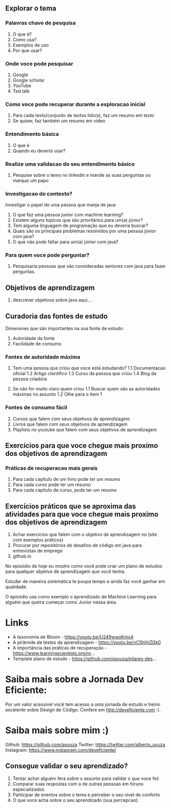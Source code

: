 ## Explorar o tema

### Palavras chave de pesquisa

1. O que é?
2. Como usa?
3. Exemplos de uso
4. Por que usar?

### Onde voce pode pesquisar

1. Google
2. Google scholar
3. YouTube
4. Ted talk

### Como voce pode recuperar durante a exploracao inicial

1. Para cada texto/conjunto de textos lido(s), faz um resumo em texto
2. Se quiser, faz também um resumo em vídeo 

### Entendimento básica 

1. O que é
2. Quando eu deveria usar?

### Realize uma validacao do seu entendimento básico

1. Pesquise sobre o temo no linkedin e mande as suas perguntas ou marque um papo

### Investigacao do contexto? 

Investigar o papel de uma pessoa que manja de java 

1. O que faz uma pessoa junior com machine learning?
2. Existem alguns topicos que são prioritários para um(a) júnior? 
3. Tem alguma linguagem de programação que eu deveria buscar?
4. Quais são os principais problemas resolvidos por uma pessoa júnior com java?
5. O que não pode faltar para um(a) júnior com java?

### Para quem voce pode perguntar?

1. Pesquisaria pessoas que são consideradas seniores com java para fazer perguntas.

## Objetivos de aprendizagem 

1. descrever objetivos sobre java aqui....

## Curadoria das fontes de estudo

Dimensoes que são importantes na sua fonte de estudo:

1. Autoridade da fonte
2. Facilidade de consumo

### Fontes de autoridade máxima

1. Tem uma pessoa que criou  que voce está estudando?
    1.1 Documentacao oficial
    1.2 Artigo cientifico
    1.3 Curso da pessoa que criou
    1.4 Blog da pessoa criadora

2. Se não for muito claro quem criou
    1.1 Buscar quem são as autoridades máximas no assunto
    1.2 Olhe para o item 1

### Fontes de consumo fácil

1. Cursos que falem com seus objetivos de aprendizagem 
2. Livros que falem com seus objetivos de aprendizagem
3. Playlists no youtube que falem com seus objetivos de aprendizagem

## Exercícios para que voce chegue mais proximo dos objetivos de aprendizagem

### Práticas de recuperacao mais gerais

1. Para cada capitulo de um livro pode ter um resumo
2. Para cada curso pode ter um resumo
3. Para cada capitulo de curso, pode ter um resumo

## Exercícios práticos que se aproxima das atividades para que voce chegue mais proximo dos objetivos de aprendizagem

1. Achar exercicios que falem com o objetivo de aprendizagem no (site com exemplos práticos)
2. Procurar por repositórios de desafios de código em java para entrevistas de emprego
3. github.io

No episódio de hoje eu mostro como você pode criar um plano de estudos para qualquer objetivo de aprendizagem que você tenha. 

Estudar de maneira sistemática te poupa tempo e ainda faz você ganhar em qualidade. 

O episódio usa como exemplo o aprendizado de Machine Learning para alguém que queira começar como Junior nessa área. 

# Links

* A taxonomia de Bloom - https://youtu.be/U249wwoKms4
* A pirâmide de testes da aprendizagem - https://youtu.be/nC5hlhlZGk0
* A importância das práticas de recuperação - https://www.learningscientists.org/re...
* Template plano de estudo - https://github.com/asouza/pilares-des...

# Saiba mais sobre a Jornada Dev Eficiente:

Por um valor acessível você tem acesso a uma jornada de estudo e treino excelente sobre Design de Código. Confere em  http://deveficiente.com :). 

# Saiba mais sobre mim :)
Github: https://github.com/asouza 
Twitter: https://twitter.com/alberto_souza 
Instagram: https://www.instagram.com/deveficiente/

## Consegue validar o seu aprendizado?

1. Tentar achar alguém fera sobre o assunto para validar o que voce fez
2. Comparar suas respostas com a de outras pessoas em fóruns especializados
3. Participar de eventos sobre o tema e perceber o seu nivel de conforto
4. O que voce acha sobre o seu aprendizado (sua percepcao).
